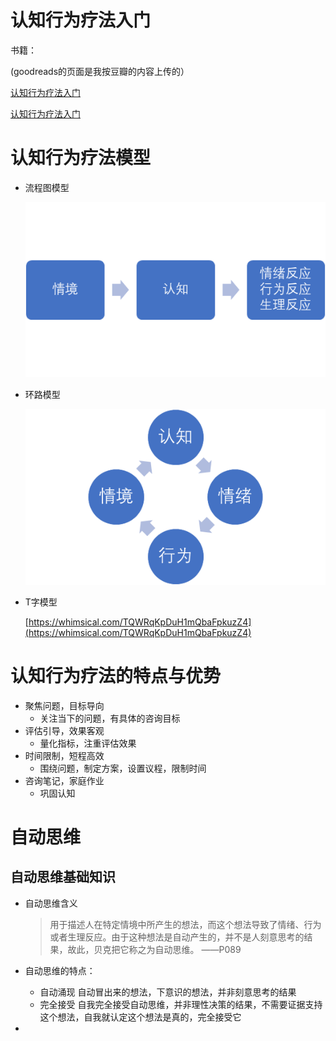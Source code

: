 # 认知行为疗法入门

书籍：

(goodreads的页面是我按豆瓣的内容上传的）

[认知行为疗法入门](https://www.goodreads.com/book/show/59007243)

[认知行为疗法入门](https://book.douban.com/subject/35043958/)

# 认知行为疗法模型

- 流程图模型
  
    ![Untitled](%E8%AE%A4%E7%9F%A5%E8%A1%8C%E4%B8%BA%E7%96%97%E6%B3%95%E5%85%A5%E9%97%A8/Untitled.png)
    
- 环路模型
  
    ![Untitled](%E8%AE%A4%E7%9F%A5%E8%A1%8C%E4%B8%BA%E7%96%97%E6%B3%95%E5%85%A5%E9%97%A8/Untitled%201.png)
    
- T字模型
  
    [https://whimsical.com/TQWRqKpDuH1mQbaFpkuzZ4](https://whimsical.com/TQWRqKpDuH1mQbaFpkuzZ4)
    

# 认知行为疗法的特点与优势

- 聚焦问题，目标导向
    - 关注当下的问题，有具体的咨询目标
- 评估引导，效果客观
    - 量化指标，注重评估效果
- 时间限制，短程高效
    - 围绕问题，制定方案，设置议程，限制时间
- 咨询笔记，家庭作业
    - 巩固认知

# 自动思维

## 自动思维基础知识

- 自动思维含义
  
    > 用于描述人在特定情境中所产生的想法，而这个想法导致了情绪、行为或者生理反应。由于这种想法是自动产生的，并不是人刻意思考的结果，故此，贝克把它称之为自动思维。
    ——P089
    > 
- 自动思维的特点：
    - 自动涌现
    自动冒出来的想法，下意识的想法，并非刻意思考的结果
    - 完全接受
    自我完全接受自动思维，并非理性决策的结果，不需要证据支持这个想法，自我就认定这个想法是真的，完全接受它
-